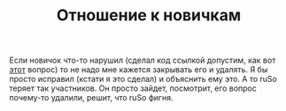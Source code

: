 ﻿---
title: "Отношение к новичкам"
se.owner.user_id: 387552
se.owner.display_name: "Антон"
se.owner.link: "https://ru.meta.stackoverflow.com/users/387552/%d0%90%d0%bd%d1%82%d0%be%d0%bd"
se.link: "https://ru.meta.stackoverflow.com/questions/10683/%d0%9e%d1%82%d0%bd%d0%be%d1%88%d0%b5%d0%bd%d0%b8%d0%b5-%d0%ba-%d0%bd%d0%be%d0%b2%d0%b8%d1%87%d0%ba%d0%b0%d0%bc"
se.question_id: 10683
se.post_type: question
se.score: -1
---
<p>Если новичок что-то нарушил (сделал код ссылкой допустим, как вот <a href="https://ru.stackoverflow.com/questions/1158845/%D0%92%D0%BE%D0%BF%D1%80%D0%BE%D1%81-%D0%BF%D1%80%D0%BE-grid%D1%8B">этот</a> вопрос) то не надо мне кажется закрывать его и удалять. Я бы просто исправил (кстати я это сделал) и объяснить ему это. А то ruSo  теряет так участников. Он просто зайдет, посмотрит, его вопрос почему-то удалили, решит, что ruSo фигня.</p>
